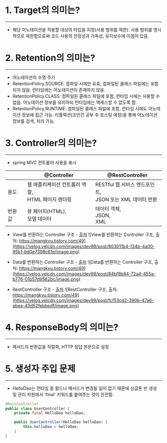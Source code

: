 # 1. Target의 의미는?

---

- 해당 어노테이션을 적용할 대상의 타입을 지정(사용 범위를 제한). 사용 범위를 명시적으로 제한함으로써 코드 사용의 안정성과 가독성, 유지보수에 이점이 있음.

# 2. Retention의 의미는? 

---

- 어노테이션의 수명 주기 
- RetentionPolicy.SOURCE: 컴파일 시에만 유효, 컴파일된 클래스 파일에는 포함되지 않음. 런타임에는 어노테이션이 존재하지 않음. 
- RetentionPolicy.CLASS: 컴파일된 클래스 파일에 포함, 런타임 시에는 사용할 수 없음. 어노테이션 정보를 유지하되 런타임에는 액세스할 수 없도록 함.
- RetentionPolicy.RUNTIME: 컴파일된 클래스 파일에 포함, 런타임 시에도 어노테이션 정보에 접근 가능. 리플렉션(조만간 공부 후 포스팅 예정)을 통해 어노테이션 정보를 검색, 처리 가능. 

# 3. Controller의 의미는?

---

- spring MVC 컨트롤러 사용을 표시

|      |@Controller|@RestController|
|------|-|-|
| 용도   |웹 애플리케이션 컨트롤러 역할,<br>HTML 페이지 렌더링|RESTful 웹 서비스 엔드포인트,<br>JSON 또는 XML 데이터 반환|
| 반환 값 |뷰 페이지(HTML),<br>모델 데이터|데이터 객체,<br>JSON,<br> XML|

- View를 반환하는 Controller 구조 - [출처](https://mangkyu.tistory.com/49)
  ![View를 반환하는 Controller 구조, 출처: https://mangkyu.tistory.com/49](https://velog.velcdn.com/images/dev98/post/803011b4-134b-4a00-95b1-bd0e7398c61e/image.png)

- Data를 반환하는 Controller 구조 - [출처](https://mangkyu.tistory.com/49)
  ![Data를 반환하는 Controller 구조, 출처: https://mangkyu.tistory.com/49](https://velog.velcdn.com/images/dev98/post/84bf8b84-72a4-455a-b776-01b57d9562bc/image.png)

- RestController 구조 - [출처](https://mangkyu.tistory.com/49)
  ![RestController 구조, 출처: https://mangkyu.tistory.com/49](https://velog.velcdn.com/images/dev98/post/fcf53cd2-390b-47a6-abea-43d52febbedf/image.png)

# 4. ResponseBody의 의미는?

---


- 메서드의 반환값을 직렬화, HTTP 응답 본문으로 설정

# 5. 생성자 주입 문제

---

- HelloDao는 런타임 중 필드나 메서드가 변경될 일이 없기 때문에 싱글톤 빈 생성 및 관리 차원에서 'final' 키워드를 붙여주는 것이 안전함.
```java
@RestController
public class UserController {
    private final HelloDao helloDao;

    public UserController(HelloDao helloDao) {
        this.helloDao = helloDao;
    }
}
```